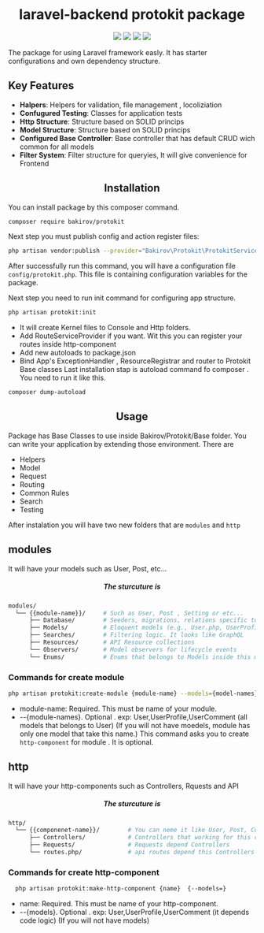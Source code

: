 <div align="center">
  <h1>laravel-backend protokit package</h1>
</div>

<div align="center">
  <img src="https://img.shields.io/packagist/dependency-v/bakirov/protokit/php">
  <img src="https://img.shields.io/packagist/dt/bakirov/protokit">
  <img src="https://img.shields.io/packagist/v/bakirov/protokit">
  <img src="https://img.shields.io/packagist/dt/bakirov/protokit">
</div>

The package for using Laravel framework easly. It has starter configurations and own dependency structure. 
  
<h2>Key Features</h2>

- **Halpers**: Helpers for validation, file management , locoliziation
- **Confugured Testing**:  Classes for application tests
- **Http Structure**:  Structure based on SOLID princips
- **Model Structure**:  Structure based on SOLID princips
- **Configured Base Controller**:  Base controller that has default CRUD wich common for all models
- **Filter System**:  Filter structure for queryies, It will give convenience for Frontend

<div align="center">
  <h2>Installation</h2>
</div>

You can install package by this composer command.
```bash
composer require bakirov/protokit
```

Next step you must publish config and action register files:

```bash
php artisan vendor:publish --provider="Bakirov\Protokit\ProtokitServiceProvider"
```
After successfully run this command, you will have a configuration file `config/protokit.php`. This file is containing configuration variables for the package.

Next step you need to run init command for configuring app structure. 
```bash
php artisan protokit:init
```
- It will create Kernel files to Console and Http folders.
- Add RouteServiceProvider if you want. Wit this you can register your routes inside http-component
- Add new autoloads to package.json
- Bind App's ExceptionHandler , ResourceRegistrar and router to Protokit Base classes
Last installation stap is autoload command fo composer . You need to run it like this.
```bash
composer dump-autoload
```
<div align="center">
  <h2>Usage</h2>
</div>

Package has Base Classes to use inside Bakirov/Protokit/Base folder. You can write your application by extending those environment.
There are
- Helpers
- Model
- Request
- Routing
- Common Rules 
- Search
- Testing

After instalation you will have two new folders that are `modules` and `http`

<h2>modules</h2>
It will have your models such as User, Post, etc...
<div align="center">
  <h5>The sturcuture is</h5>
</div>

```bash
modules/
  └── {{module-name}}/     # Such as User, Post , Setting or etc...
      ├── Database/        # Seeders, migrations, relations specific to User
      ├── Models/          # Eloquent models (e.g., User.php, UserProfile,)
      ├── Searches/        # Filtering logic. It looks like GraphQL
      ├── Resources/       # API Resource collections
      └── Observers/       # Model observers for lifecycle events
      └── Enums/           # Enums that belongs to Models inside this modules. (e,g., GenderEnum, UserTypeEnum)
```
  <h3>Commands for create module</h3>
  
  ```bash
  php artisan protokit:create-module {module-name} --models={model-names}
```
  - module-name: Required. This must be name of your module.
  - --{module-names}. Optional . exp: User,UserProfile,UserComment (all models that belongs to User) (If you will not have moedels, module has only one model that take this name.)
This command asks you to create `http-component` for module . It is optional.

<h2>http</h2>
It will have your http-components  such as Controllers, Rquests and API
<div align="center">
  <h5>The sturcuture is</h5>
</div>

```bash
http/
  └── {{componenet-name}}/        # You can neme it like User, Post, Comment. Sometimes it depends to module.
      ├── Controllers/            # Controllers that working for this component.
      ├── Requests/               # Requests depend Controllers
      └── routes.php/             # api routes depend this Controllers
```

<h3>Commands for create http-component</h3>
  
```bash
  php artisan protokit:make-http-component {name}  {--models=}
```
  - name: Required. This must be name of your http-component.
  - --{models}. Optional . exp: User,UserProfile,UserComment (it depends code logic) (If you will not have models)


